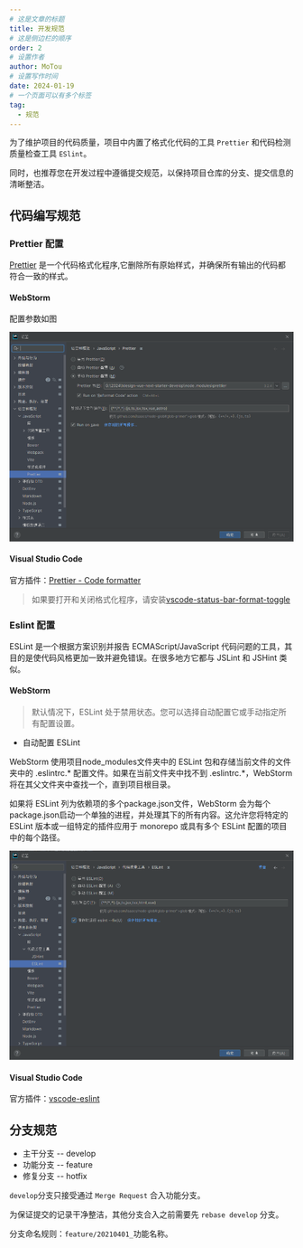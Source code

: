 ```yaml
---
# 这是文章的标题
title: 开发规范
# 这是侧边栏的顺序
order: 2
# 设置作者
author: MoTou
# 设置写作时间
date: 2024-01-19
# 一个页面可以有多个标签
tag:
  - 规范
---
```

为了维护项目的代码质量，项目中内置了格式化代码的工具 `Prettier` 和代码检测质量检查工具 `ESlint`。

同时，也推荐您在开发过程中遵循提交规范，以保持项目仓库的分支、提交信息的清晰整洁。

## 代码编写规范

### Prettier 配置
[Prettier](https://prettier.io/docs/en/) 是一个代码格式化程序,它删除所有原始样式，并确保所有输出的代码都符合一致的样式。
#### WebStorm
配置参数如图

![配置参数](./images/img_9.png)
#### Visual Studio Code
官方插件：[Prettier - Code formatter](https://marketplace.visualstudio.com/items?itemName=esbenp.prettier-vscode)

> 如果要打开和关闭格式化程序，请安装[vscode-status-bar-format-toggle](https://marketplace.visualstudio.com/items?itemName=tombonnike.vscode-status-bar-format-toggle)

### Eslint 配置
ESLint 是一个根据方案识别并报告 ECMAScript/JavaScript 代码问题的工具，其目的是使代码风格更加一致并避免错误。在很多地方它都与 JSLint 和 JSHint 类似。

#### WebStorm

> 默认情况下，ESLint 处于禁用状态。您可以选择自动配置它或手动指定所有配置设置。

- 自动配置 ESLint

WebStorm 使用项目node_modules文件夹中的 ESLint 包和存储当前文件的文件夹中的 .eslintrc.* 配置文件。如果在当前文件夹中找不到 .eslintrc.*，WebStorm 将在其父文件夹中查找一个，直到项目根目录。

如果将 ESLint 列为依赖项的多个package.json文件，WebStorm 会为每个package.json启动一个单独的进程，并处理其下的所有内容。这允许您将特定的 ESLint 版本或一组特定的插件应用于 monorepo 或具有多个 ESLint 配置的项目中的每个路径。

![配置参数](./images/img_10.png)

#### Visual Studio Code
官方插件：[vscode-eslint](https://marketplace.visualstudio.com/items?itemName=dbaeumer.vscode-eslint)


## 分支规范

- 主干分支 -- develop
- 功能分支 -- feature
- 修复分支 -- hotfix

`develop`分支只接受通过 `Merge Request` 合入功能分支。

为保证提交的记录干净整洁，其他分支合入之前需要先 `rebase develop` 分支。

分支命名规则：`feature/20210401_`功能名称。

